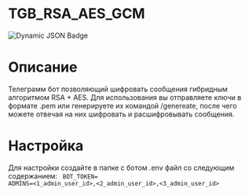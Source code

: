 # TGB_RSA_AES_GCM

![Dynamic JSON Badge](https://img.shields.io/badge/dynamic/json?url=https%3A%2F%2Fghloc.vercel.app%2Fapi%2FZeragorn-ru%2Frsa_encode_bot%2Fbadge&query=message&style=flat-square&label=Lines)

# Описание

Телеграмм бот позволяющий шифровать сообщения гибридным алгоритмом RSA + AES. Для использования вы отправляете ключи в формате .pem или генерируете их командой /genereate, после чего можете отвечая на них шифровать и расшифровывать сообщения.

# Настройка

Для настройки создайте в папке с ботом .env файл со следующим содержанием:
<code>
  BOT_TOKEN=<token>
  ADMINS=<1_admin_user_id>,<2_admin_user_id>,<3_admin_user_id>
</code>
